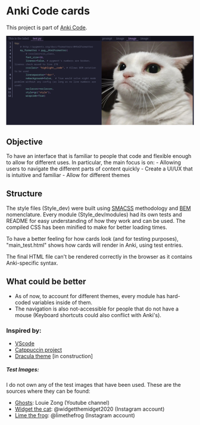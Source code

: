 # Anki Code cards
This project is part of [Anki Code](#).

![demo image](./docs/Demo.png) 

## Objective
To have an interface that is familiar to people that code and flexible enough to allow for different uses.
In particular, the main focus is on:
    - Allowing users to navigate the different parts of content quickly
    - Create a UI/UX that is intuitive and familiar
    - Allow for different themes

## Structure
The style files (Style_dev) were built using [SMACSS](http://smacss.com/) methodology and [BEM](https://getbem.com/) nomenclature.
Every module (Style_dev/modules) had its own tests and README for easy understanding of how they work and can be used.
The compiled CSS has been minified to make for better loading times.

To have a better feeling for how cards look (and for testing purposes), "main_test.html" shows how cards will render in Anki, using test entries.

The final HTML file can't be rendered correctly in the browser as it contains Anki-specific syntax. 

## What could be better
- As of now, to account for different themes, every module has hard-coded variables inside of them.
- The navigation is also not-accessible for people that do not have a mouse (Keyboard shortcuts could also conflict with Anki's).

### Inspired by:
- [VScode](https://code.visualstudio.com/)
- [Catppuccin project](https://github.com/catppuccin)
- [Dracula theme](https://draculatheme.com/highlightjs)
[in construction]

##### Test Images:
I do not own any of the test images that have been used. 
These are the sources where they can be found:
- [Ghosts](https://www.youtube.com/watch?v=kXF3VYYa5TI): Louie Zong (Youtube channel)
- [Widget the cat](https://www.instagram.com/p/CkribpgLiHu/): @widgetthemidget2020 (Instagram account)
- [Lime the frog](https://www.instagram.com/p/Cktf5HFvufL/): @limethefrog (Instagram account)
